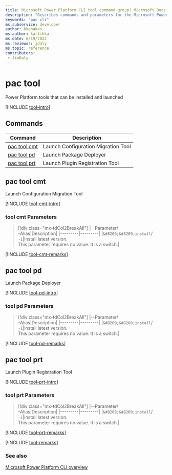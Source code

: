 ```yaml
---
title: Microsoft Power Platform CLI tool command group| Microsoft Docs
description: "Describes commands and parameters for the Microsoft Power Platform CLI tool command group."
keywords: "pac cli"
ms.subservice: developer
author: kkanakas
ms.author: kartikka
ms.date: 6/19/2022
ms.reviewer: jdaly
ms.topic: reference
contributors: 
 - JimDaly
---
```

<!-- 
Do not edit this file. 
This file is generated by a program and any changes will be overwritten when this topic is re-generated.
Use the include files to add additional content to this topic.
-->
# pac tool

Power Platform tools that can be installed and launched

[!INCLUDE [tool-intro](includes/tool-intro.md)]

## Commands

|Command|Description|
|---------|---------|
|[pac tool cmt](#pac-tool-cmt)|Launch Configuration Migration Tool|
|[pac tool pd](#pac-tool-pd)|Launch Package Deployer|
|[pac tool prt](#pac-tool-prt)|Launch Plugin Registration Tool|


## pac tool cmt

Launch Configuration Migration Tool

[!INCLUDE [tool-cmt-intro](includes/tool-cmt-intro.md)]

### tool cmt Parameters

> [!div class="mx-tdCol2BreakAll"]
> |--Parameter/<br />-Alias|Description|
> |---------|---------|
> |`&#8209;&#8209;install`/<br />`-i`|Install latest version.<br />This parameter requires no value. It is a switch.|

[!INCLUDE [tool-cmt-remarks](includes/tool-cmt-remarks.md)]

## pac tool pd

Launch Package Deployer

[!INCLUDE [tool-pd-intro](includes/tool-pd-intro.md)]

### tool pd Parameters

> [!div class="mx-tdCol2BreakAll"]
> |--Parameter/<br />-Alias|Description|
> |---------|---------|
> |`&#8209;&#8209;install`/<br />`-i`|Install latest version.<br />This parameter requires no value. It is a switch.|

[!INCLUDE [tool-pd-remarks](includes/tool-pd-remarks.md)]

## pac tool prt

Launch Plugin Registration Tool

[!INCLUDE [tool-prt-intro](includes/tool-prt-intro.md)]

### tool prt Parameters

> [!div class="mx-tdCol2BreakAll"]
> |--Parameter/<br />-Alias|Description|
> |---------|---------|
> |`&#8209;&#8209;install`/<br />`-i`|Install latest version.<br />This parameter requires no value. It is a switch.|

[!INCLUDE [tool-prt-remarks](includes/tool-prt-remarks.md)]

[!INCLUDE [tool-remarks](includes/tool-remarks.md)]

### See also

[Microsoft Power Platform CLI overview](../introduction.md)